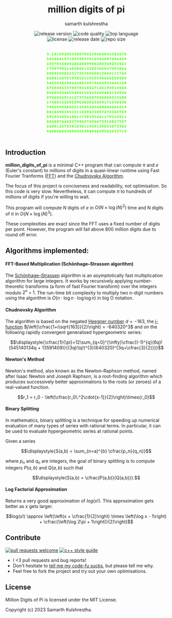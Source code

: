 <div align="center">
<h1>million digits of pi</h1>

samarth kulshrestha

![release version](https://img.shields.io/github/v/release/samarthkulshrestha/million_digits_of_pi?color=%23a039fa&include_prereleases&style=for-the-badge)
![code quality](https://img.shields.io/codefactor/grade/github/samarthkulshrestha/million_digits_of_pi/main?style=for-the-badge)
![top language](https://img.shields.io/github/languages/top/samarthkulshrestha/million_digits_of_pi?color=%234877f7&style=for-the-badge)
<br>
![license](https://img.shields.io/github/license/samarthkulshrestha/million_digits_of_pi?color=%23f2e85a&style=for-the-badge)
![release date](https://img.shields.io/github/release-date-pre/samarthkulshrestha/million_digits_of_pi?color=%23f76ad4&style=for-the-badge)
![repo size](https://img.shields.io/github/repo-size/samarthkulshrestha/million_digits_of_pi?color=%2346d4a0&style=for-the-badge)
<br/><br/><br/>
![million_digits_of_pi logo](assets/million_digits_of_pi.png)
<br/><br>
</div>

## Introduction

**million_digits_of_pi** is a minimal C++ program that can compute $\pi$ and $e$
(Euler's constant) to millions of digits in a quasi-linear runtime using Fast
Fourier Tranforms ([FFT](https://en.wikipedia.org/wiki/Fast_Fourier_transform))
and the [Chudnovsky Algorithm](https://en.wikipedia.org/wiki/Chudnovsky_algorithm).

The focus of this project is conciseness and readability, not optimisation. So
this code is very slow. Nevertheless, it can compute $\pi$ to hundreds of
millions of digits if you're willing to wait.

This program will compute $`N`$ digits of $`e`$ in $`O(N\times\log(N)^{2})`$
time and N digits of $`\pi`$ in $`O(N\times\log(N)^3)`$.

These complexities are exact since the FFT uses a fixed number of digits per point.
However, the program will fail above 800 million digits due to round off error.

## Algorithms implemented:

#### FFT-Based Multiplication (Schönhage–Strassen algorithm)
The [Schönhage–Strassen](https://en.wikipedia.org/wiki/Sch%C3%B6nhage%E2%80%93Strassen_algorithm)
algorithm is an asymptotically fast multiplication algorithm for large integers.
It works by recursively applying number-theoretic transforms
(a form of fast Fourier transform) over the integers modulo $2^n+1$.
The run-time bit complexity to multiply two n-digit numbers using the algorithm
is $O(n\cdot \log n\cdot \log \log n)$ in big O notation.

#### Chudnovsky Algorithm
The algorithm is based on the negated [Heegner number](https://en.wikipedia.org/wiki/Heegner_number)
$`d=-163`$, the [j-function](https://en.wikipedia.org/wiki/J-invariant)
$`j\left(\cfrac{1+i\sqrt{163}}{2}\right) = -640320^3`$ and on the following
rapidly convergent generalised hypergeometric series:
```math
\displaystyle{\cfrac{1}{\pi}=12\sum_{q=0}^{\infty}\cfrac{(-1)^{q}(6q)!(545140134q + 13591409)}{(3q)!(q!)^{3}(640320)^{3q+\cfrac{3}{2}}}}
```

#### Newton's Method
Newton's method, also known as the Newton–Raphson method, named after Isaac
Newton and Joseph Raphson, is a root-finding algorithm which produces
successively better approximations to the roots (or zeroes) of a real-valued
function.

```math
r_1 = r_0 - \left(\cfrac{r_0\:^2\cdot{x-1}}{2}\right)\times{r_0}
```

#### Binary Splitting
In mathematics, binary splitting is a technique for speeding up numerical
evaluation of many types of series with rational terms. In particular, it can
be used to evaluate hypergeometric series at rational points.

Given a series
```math
\displaystyle{S(a,b) = \sum_{n=a}^{b} \cfrac{p_n}{q_n}}
```
where $`p_n`$ and $`q_n`$ are integers, the goal of binary splitting is to compute
integers $P(a,b)$ and $Q(a,b)$ such that
```math
\displaystyle{S(a,b) = \cfrac{P(a,b)}{Q(a,b)}}.
```

#### Log Factorial Approximation
Returns a very good approximation of $log(x!)$. This approximation gets better
as $x$ gets larger.

```math
log(x!) \approx \left(\left(x + \cfrac{1}{2}\right) \times \left(\log x - 1\right) + \cfrac{\left(\log 2\pi + 1\right)}{2}\right)
```

## Contribute

[![pull requests welcome](https://img.shields.io/badge/PRs-welcome-brightgreen.svg?style=flat-square)](https://makeapullrequest.com)
[![c++ style guide](https://img.shields.io/badge/c++-style%20guide-blue?style=flat-square)](https://google.github.io/styleguide/cppguide.html)

+ I <3 pull requests and bug reports!
+ Don't hesitate to [tell me my code-fu sucks](https://github.com/samarthkulshrestha/million_digits_of_pi/issues/new), but please tell me why.
+ Feel free to fork the project and try out your own optimisations.

## License

Million Digits of Pi is licensed under the MIT License.

Copyright (c) 2023 Samarth Kulshrestha.
